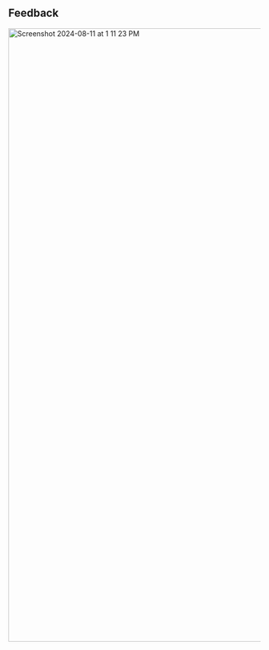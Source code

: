 ## Feedback
<img width="1223" alt="Screenshot 2024-08-11 at 1 11 23 PM" src="https://github.com/user-attachments/assets/86bbc72b-e65e-4b72-bf95-6dfc78da470b">

